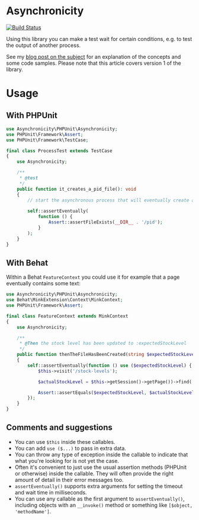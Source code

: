 # Asynchronicity

[![Build Status](https://travis-ci.org/matthiasnoback/phpunit-asynchronicity.svg?branch=master)](https://travis-ci.org/matthiasnoback/phpunit-asynchronicity)

Using this library you can make a test wait for certain conditions, e.g. to test the output of another process.

See my [blog post on the subject](https://matthiasnoback.nl/2014/03/test-symfony2-commands-using-the-process-component-and-asynchronous-assertions/) for an explanation of the concepts and some code samples. Please note that this article covers version 1 of the library.

# Usage

## With PHPUnit

```php
use Asynchronicity\PHPUnit\Asynchronicity;
use PHPUnit\Framework\Assert;
use PHPUnit\Framework\TestCase;

final class ProcessTest extends TestCase
{
    use Asynchronicity;

    /**
     * @test
     */
    public function it_creates_a_pid_file(): void
    {
        // start the asynchronous process that will eventually create a PID file...  
    
        self::assertEventually(
            function () {
                Assert::assertFileExists(__DIR__ . '/pid');
            }
        );
    }
}
```

## With Behat

Within a Behat `FeatureContext` you could use it for example that a page eventually contains some text:

```php
use Asynchronicity\PHPUnit\Asynchronicity;
use Behat\MinkExtension\Context\MinkContext;
use PHPUnit\Framework\Assert;

final class FeatureContext extends MinkContext
{
    use Asynchronicity;

    /**
     * @Then the stock level has been updated to :expectedStockLevel
     */
    public function thenTheFileHasBeenCreated(string $expectedStockLevel): void
    {
        self::assertEventually(function () use ($expectedStockLevel) {
            $this->visit('/stock-levels');

            $actualStockLevel = $this->getSession()->getPage())->find('css', '.stock-level')->getText();

            Assert::assertEquals($expectedStockLevel, $actualStockLevel);
        });
    }
}
```

## Comments and suggestions

- You can use `$this` inside these callables.
- You can add `use ($...)` to pass in extra data.
- You can throw any type of exception inside the callable to indicate that what you're looking for is not yet the case.
- Often it's convenient to just use the usual assertion methods (PHPUnit or otherwise) inside the callable. They will often provide the right amount of detail in their error messages too.
- `assertEventually()` supports extra arguments for setting the timeout and wait time in milliseconds.
- You can use any callable as the first argument to `assertEventually()`, including objects with an `__invoke()` method or something like `[$object, 'methodName']`.
